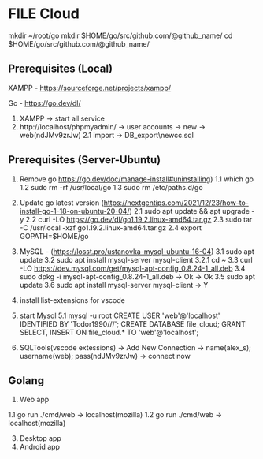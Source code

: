 # FILE Cloud

<!-- linux -->
mkdir ~/root/go
mkdir $HOME/go/src/github.com/@github_name/
cd $HOME/go/src/github.com/@github_name/



## Prerequisites (Local)
XAMPP - https://sourceforge.net/projects/xampp/ 

Go    - https://go.dev/dl/

1. XAMPP -> start all service
2.  http://localhost/phpmyadmin/ -> user accounts -> new -> web(ndJMv9zrJw)
    2.1 import -> DB_export\newcc.sql

## Prerequisites (Server-Ubuntu)

1. Remove go https://go.dev/doc/manage-install#uninstalling)
  1.1 which go
  1.2 sudo rm -rf /usr/local/go
  1.3 sudo rm /etc/paths.d/go

2. Update go latest version (https://nextgentips.com/2021/12/23/how-to-install-go-1-18-on-ubuntu-20-04/)
  2.1 sudo apt update && apt upgrade -y
  2.2 curl -LO https://go.dev/dl/go1.19.2.linux-amd64.tar.gz
  2.3 sudo tar -C /usr/local -xzf go1.19.2.linux-amd64.tar.gz
  2.4 export GOPATH=$HOME/go

3. MySQL - (https://losst.pro/ustanovka-mysql-ubuntu-16-04)
  3.1 sudo apt update
  3.2 sudo apt install mysql-server mysql-client
  3.2.1 cd ~
  3.3 curl -LO https://dev.mysql.com/get/mysql-apt-config_0.8.24-1_all.deb
  3.4 sudo dpkg -i mysql-apt-config_0.8.24-1_all.deb -> Ok -> Ok
  3.5 sudo apt update
  3.6 sudo apt install mysql-server mysql-client -> Y

4. install list-extensions for vscode



5. start Mysql
  5.1 mysql -u root
  CREATE USER 'web'@'localhost' IDENTIFIED BY 'Todor1990///';
  CREATE DATABASE file_cloud;
  GRANT SELECT, INSERT ON file_cloud.*  TO 'web'@'localhost';


6. SQLTools(vscode extessions) -> Add New Connection -> name(alex_s); username(web); pass(ndJMv9zrJw) -> connect now


## Golang

1. Web app

  1.1 go run ./cmd/web -> localhost(mozilla)
  1.2 go run ./cmd/web -> localhost(mozilla)

3. Desktop app
4. Android app
